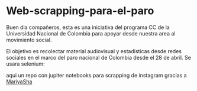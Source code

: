# Web-scrapping-para-el-paro


Buen dia compañeros, esta es una iniciativa del programa CC de la Universidad Nacional de Colombia para apoyar desde nuestra area al movimiento social.


El objetivo es recolectar material audiovisual y estadisticas desde redes sociales en el marco del paro nacional de Colombia desde el 28 de abril.
Se usara selenium:

aqui un repo con jupiter notebooks para scrapping de instagram gracias a [MariyaSha](https://github.com/MariyaSha/WebscrapingInstagram)
